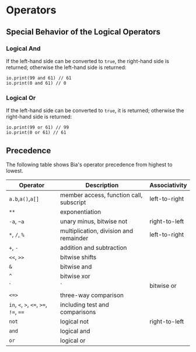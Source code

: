 # Operators

## Special Behavior of the Logical Operators

### Logical And

If the left-hand side can be converted to `true`, the right-hand side is returned; otherwise the left-hand side is returned:

```bia
io.print(99 and 61) // 61
io.print(0 and 61) // 0
```

### Logical Or

If the left-hand side can be converted to `true`, it is returned; otherwise the right-hand side is returned:

```bia
io.print(99 or 61) // 99
io.print(0 or 61) // 61
```

## Precedence

The following table shows Bia's operator precedence from highest to lowest.

| Operator                               | Description                             | Associativity |
| -------------------------------------- | --------------------------------------- | ------------- |
| `a.b`,`a()`,`a[]`                      | member access, function call, subscript | left-to-right |
| `**`                                   | exponentiation                          |               |
| `-a`, `~a`                             | unary minus, bitwise not                | right-to-left |
| `*`, `/`, `%`                          | multiplication, division and remainder  | left-to-right |
| `+`, `-`                               | addition and subtraction                |               |
| `<<`, `>>`                             | bitwise shifts                          |               |
| `&`                                    | bitwise and                             |               |
| `^`                                    | bitwise xor                             |               |
| `|`                                    | bitwise or                              |               |
| `<=>`                                  | three-way comparison                    |               |
| `in`, `<`, `>`, `<=`, `>=`, `!=`, `==` | including test and comparisons          |               |
| `not`                                  | logical not                             | right-to-left |
| `and`                                  | logical and                             |               |
| `or`                                   | logical or                              |               |
